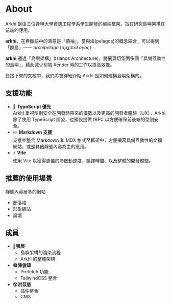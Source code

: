 # About

Arkhi 是由三位逢甲大學資訊工程學系學生開發的前端框架，旨在研究島嶼架構在前端的應用。

**arkhi**，在希臘語中的涵意是「領袖」。當與海(pelagos)的概念結合，可以得到「群島」—— *archipelago* (*αρχιπέλαγος*)

**arkhi** 通過「島嶼架構」(Islands Architecture)，將網頁切氛圍多個「具備互動性的島嶼」，藉此減少前端 Render 時的工作以提高效能。

在接下來的文檔中，我們將會詳細介紹 Arkhi 是如何建構島嶼架構的。

## 支援功能

- 🔷 **TypeScript 優先**  
    Arkhi 重視型別安全在開發時帶來的優勢以及更高的開發者體驗（UX），Arkhi 除了使用 TypeScript 開發，也預設提供 tRPC 以方便確保前後端的型別安全。
- ✏️ **Markdown 支援**  
    支援並整合 Markdown 和 MDX 格式至框架中，方便撰寫具備互動性的文檔網站，或是其他靜態內容為主的應用。
- ⚡ **Vite**  
    使用 Vite 以獲得更佳的冷啟動速度、編譯時間、以及整體的開發體驗。

## 推薦的使用場景
靜態內容居多的網站

- 部落格
- 形象網站
- 論壇


## 成員

- **🤔張辰**
    - 島嶼架構的渲染流程
    - Arkhi 的整體架構
- **😅陳俊瑋**
    - Prefetch 功能
    - TailwindCSS 整合
- **😵洪苡慈**
    - 插件整合
    - CMS